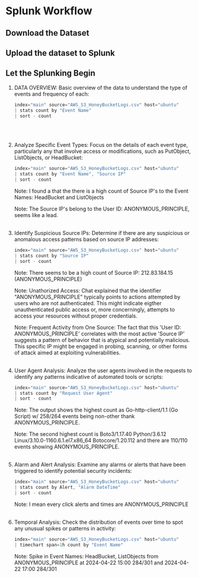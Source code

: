 # Splunk Workflow

## Download the Dataset

## Upload the dataset to Splunk

## Let the Splunking Begin

1. DATA OVERVIEW: Basic overview of the data to understand the type of events and frequency of each:
    ```s
    index="main" source="AWS_S3_HoneyBucketLogs.csv" host="ubuntu"
    | stats count by "Event Name"
    | sort - count
    ```
    <br />
    <br />


1. Analyze Specific Event Types: Focus on the details of each event type, particularly any that involve access or modifications, such as PutObject, ListObjects, or HeadBucket:
    ```s    
    index="main" source="AWS_S3_HoneyBucketLogs.csv" host="ubuntu"
    | stats count by "Event Name", "Source IP"
    | sort - count
    ```
    Note: I found a that the there is a high count of Source IP's to the Event Names: HeadBucket and ListObjects  

    Note: The Source IP's belong to the User ID: ANONYMOUS_PRINCIPLE, seems like a lead.
    <br />
    <br />


1. Identify Suspicious Source IPs: Determine if there are any suspicious or anomalous access patterns based on source IP addresses:
    ```s
    index="main" source="AWS_S3_HoneyBucketLogs.csv" host="ubuntu"
    | stats count by "Source IP"
    | sort - count
    ```
    Note: There seems to be a high count of Source IP: 212.83.184.15 (ANONYMOUS_PRINCIPLE)  
    
    Note: Unathorized Access: Chat explained that the identifier "ANONYMOUS_PRINCIPLE" typically points to actions attempted by users who are not authenticated. This might indicate eigther unauthenticated public access or, more concerningly, attempts to access your resources without proper credentials.

    Note: Frequent Activity from One Source: The fact that this 'User ID: ANONYMOUS_PRINCIPLE' correlates with the most active 'Source IP' suggests a pattern of behavior that is atypical and potentially malicious. This specific IP might be engaged in probing, scanning, or other forms of attack aimed at exploiting vulnerabilities.
    <br />
    <br />

    
1. User Agent Analysis: Analyze the user agents involved in the requests to identify any patterns indicative of automated tools or scripts:
    ```s
    index="main" source="AWS_S3_HoneyBucketLogs.csv" host="ubuntu"
    | stats count by "Request User Agent"
    | sort - count
    ```
    Note: The output shows the highest count as Go-http-client/1.1 (Go Script) w/ 258/264 events being non-other thank ANONYMOUS_PRINCIPLE.  

    Note: The second highest count is Boto3/1.17.40 Python/3.6.12 Linux/3.10.0-1160.6.1.el7.x86_64 Botocore/1.20.112 and there are 110/110 events showing ANONYMOUS_PRINCIPLE.
    <br />
    <br />

    
1. Alarm and Alert Analysis: Examine any alarms or alerts that have been triggered to identify potential security incidents:
    ```s
    index="main" source="AWS_S3_HoneyBucketLogs.csv" host="ubuntu"
    | stats count by Alert, "Alarm DateTime"
    | sort - count
    ```
    
    Note: I mean every click alerts and times are ANONYMOUS_PRINCIPLE
    <br />
    <br />


1. Temporal Analysis: Check the distribution of events over time to spot any unusual spikes or patterns in activity:
    ```s
    index="main" source="AWS_S3_HoneyBucketLogs.csv" host="ubuntu"
    | timechart span=1h count by "Event Name"
    ```

    Note: Spike in Event Names: HeadBucket, ListObjects from ANONYMOUS_PRINCIPLE at 2024-04-22 15:00 284/301 and 
    2024-04-22 17:00 284/301
    <br />
    <br />









